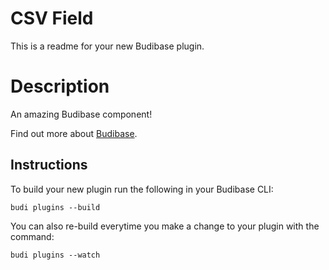 # CSV Field

This is a readme for your new Budibase plugin.

# Description

An amazing Budibase component!

Find out more about [Budibase](https://github.com/Budibase/budibase).

## Instructions

To build your new plugin run the following in your Budibase CLI:

```
budi plugins --build
```

You can also re-build everytime you make a change to your plugin with the command:

```
budi plugins --watch
```
